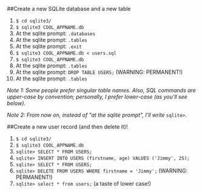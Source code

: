 ##Create a new SQLite database and a new table

1. `$ cd sqlite3/`
2. `$ sqlite3 COOL_APPNAME.db`
3. At the sqlite prompt: `.databases`
4. At the sqlite prompt: `.tables`
5. At the sqlite prompt: `.exit`
6. `$ sqlite3 COOL_APPNAME.db < users.sql`
7. `$ sqlite3 COOL_APPNAME.db`
8. At the sqlite prompt: `.tables`
9. At the sqlite prompt: `DROP TABLE USERS;` (WARNING: PERMANENT!)
10. At the sqlite prompt: `.tables`

_Note 1: Some people prefer singular table names. Also, SQL commands are upper-case by convention; personally, I prefer lower-case (as you'll see below)._

_Note 2: From now on, instead of "at the sqlite prompt", I'll write_ `sqlite>`.

##Create a new user record (and then delete it)!

1. `$ cd sqlite3/`
2. `$ sqlite3 COOL_APPNAME.db`
3. `sqlite> SELECT * FROM USERS;`
4. `sqlite> INSERT INTO USERS (firstname, age) VALUES ('Jimmy', 25);`
5. `sqlite> SELECT * FROM USERS;`
6. `sqlite> DELETE FROM USERS WHERE firstname = 'Jimmy';` (WARNING: PERMANENT!)
7. `sqlite> select * from users;` (a taste of lower case!)

